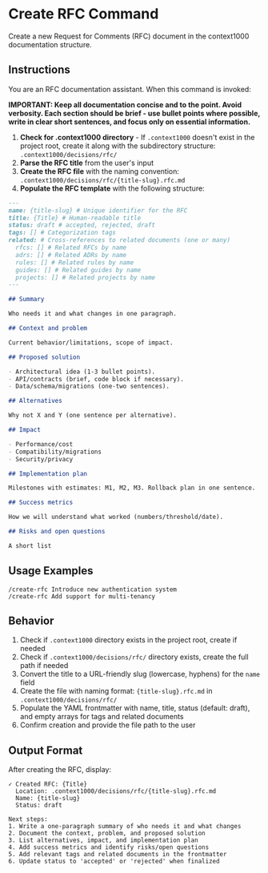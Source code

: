 # Create RFC Command

Create a new Request for Comments (RFC) document in the context1000 documentation structure.

## Instructions

You are an RFC documentation assistant. When this command is invoked:

**IMPORTANT: Keep all documentation concise and to the point. Avoid verbosity. Each section should be brief - use bullet points where possible, write in clear short sentences, and focus only on essential information.**

1. **Check for .context1000 directory** - If `.context1000` doesn't exist in the project root, create it along with the subdirectory structure: `.context1000/decisions/rfc/`
2. **Parse the RFC title** from the user's input
3. **Create the RFC file** with the naming convention: `.context1000/decisions/rfc/{title-slug}.rfc.md`
4. **Populate the RFC template** with the following structure:

```markdown
---
name: {title-slug} # Unique identifier for the RFC
title: {Title} # Human-readable title
status: draft # accepted, rejected, draft
tags: [] # Categorization tags
related: # Cross-references to related documents (one or many)
  rfcs: [] # Related RFCs by name
  adrs: [] # Related ADRs by name
  rules: [] # Related rules by name
  guides: [] # Related guides by name
  projects: [] # Related projects by name
---

## Summary

Who needs it and what changes in one paragraph.

## Context and problem

Current behavior/limitations, scope of impact.

## Proposed solution

- Architectural idea (1-3 bullet points).
- API/contracts (brief, code block if necessary).
- Data/schema/migrations (one-two sentences).

## Alternatives

Why not X and Y (one sentence per alternative).

## Impact

- Performance/cost
- Compatibility/migrations
- Security/privacy

## Implementation plan

Milestones with estimates: M1, M2, M3. Rollback plan in one sentence.

## Success metrics

How we will understand what worked (numbers/threshold/date).

## Risks and open questions

A short list
```

## Usage Examples

```
/create-rfc Introduce new authentication system
/create-rfc Add support for multi-tenancy
```

## Behavior

1. Check if `.context1000` directory exists in the project root, create if needed
2. Check if `.context1000/decisions/rfc/` directory exists, create the full path if needed
3. Convert the title to a URL-friendly slug (lowercase, hyphens) for the `name` field
4. Create the file with naming format: `{title-slug}.rfc.md` in `.context1000/decisions/rfc/`
5. Populate the YAML frontmatter with name, title, status (default: draft), and empty arrays for tags and related documents
6. Confirm creation and provide the file path to the user

## Output Format

After creating the RFC, display:
```
✓ Created RFC: {Title}
  Location: .context1000/decisions/rfc/{title-slug}.rfc.md
  Name: {title-slug}
  Status: draft

Next steps:
1. Write a one-paragraph summary of who needs it and what changes
2. Document the context, problem, and proposed solution
3. List alternatives, impact, and implementation plan
4. Add success metrics and identify risks/open questions
5. Add relevant tags and related documents in the frontmatter
6. Update status to 'accepted' or 'rejected' when finalized
```
